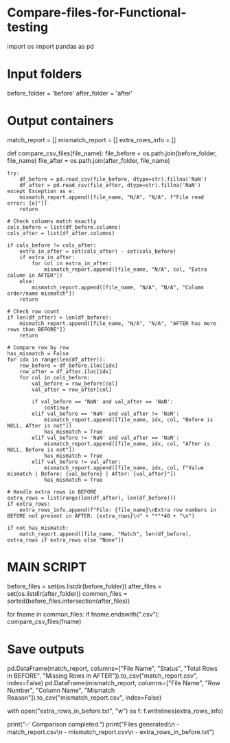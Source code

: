# Compare-files-for-Functional-testing


import os
import pandas as pd

# Input folders
before_folder = 'before'
after_folder = 'after'

# Output containers
match_report = []
mismatch_report = []
extra_rows_info = []

def compare_csv_files(file_name):
    file_before = os.path.join(before_folder, file_name)
    file_after = os.path.join(after_folder, file_name)

    try:
        df_before = pd.read_csv(file_before, dtype=str).fillna('NaN')
        df_after = pd.read_csv(file_after, dtype=str).fillna('NaN')
    except Exception as e:
        mismatch_report.append([file_name, "N/A", "N/A", f"File read error: {e}"])
        return

    # Check columns match exactly
    cols_before = list(df_before.columns)
    cols_after = list(df_after.columns)

    if cols_before != cols_after:
        extra_in_after = set(cols_after) - set(cols_before)
        if extra_in_after:
            for col in extra_in_after:
                mismatch_report.append([file_name, "N/A", col, "Extra column in AFTER"])
        else:
            mismatch_report.append([file_name, "N/A", "N/A", "Column order/name mismatch"])
        return

    # Check row count
    if len(df_after) > len(df_before):
        mismatch_report.append([file_name, "N/A", "N/A", "AFTER has more rows than BEFORE"])
        return

    # Compare row by row
    has_mismatch = False
    for idx in range(len(df_after)):
        row_before = df_before.iloc[idx]
        row_after = df_after.iloc[idx]
        for col in cols_before:
            val_before = row_before[col]
            val_after = row_after[col]

            if val_before == 'NaN' and val_after == 'NaN':
                continue
            elif val_before == 'NaN' and val_after != 'NaN':
                mismatch_report.append([file_name, idx, col, "Before is NULL, After is not"])
                has_mismatch = True
            elif val_before != 'NaN' and val_after == 'NaN':
                mismatch_report.append([file_name, idx, col, "After is NULL, Before is not"])
                has_mismatch = True
            elif val_before != val_after:
                mismatch_report.append([file_name, idx, col, f"Value mismatch | Before: {val_before} | After: {val_after}"])
                has_mismatch = True

    # Handle extra rows in BEFORE
    extra_rows = list(range(len(df_after), len(df_before)))
    if extra_rows:
        extra_rows_info.append(f"File: {file_name}\nExtra row numbers in BEFORE not present in AFTER: {extra_rows}\n" + "*"*40 + "\n")

    if not has_mismatch:
        match_report.append([file_name, "Match", len(df_before), extra_rows if extra_rows else "None"])

# MAIN SCRIPT

before_files = set(os.listdir(before_folder))
after_files = set(os.listdir(after_folder))
common_files = sorted(before_files.intersection(after_files))

for fname in common_files:
    if fname.endswith(".csv"):
        compare_csv_files(fname)

# Save outputs
pd.DataFrame(match_report, columns=["File Name", "Status", "Total Rows in BEFORE", "Missing Rows in AFTER"]).to_csv("match_report.csv", index=False)
pd.DataFrame(mismatch_report, columns=["File Name", "Row Number", "Column Name", "Mismatch Reason"]).to_csv("mismatch_report.csv", index=False)

with open("extra_rows_in_before.txt", "w") as f:
    f.writelines(extra_rows_info)

print("✅ Comparison completed.")
print("Files generated:\n - match_report.csv\n - mismatch_report.csv\n - extra_rows_in_before.txt")
